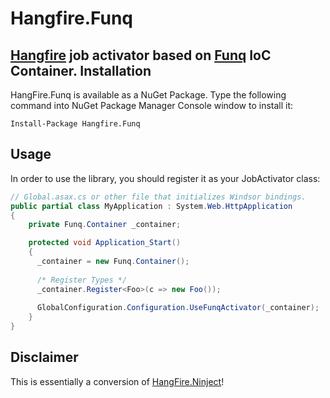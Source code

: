 Hangfire.Funq
================



[Hangfire](http://hangfire.io) job activator based on [Funq](https://funq.codeplex.com/) IoC Container. 
Installation
--------------

HangFire.Funq is available as a NuGet Package. Type the following
command into NuGet Package Manager Console window to install it:

```
Install-Package Hangfire.Funq
```

Usage
------

In order to use the library, you should register it as your
JobActivator class:

```csharp
// Global.asax.cs or other file that initializes Windsor bindings.
public partial class MyApplication : System.Web.HttpApplication
{
    private Funq.Container _container;

    protected void Application_Start()
    {
      _container = new Funq.Container();
      
      /* Register Types */
      _container.Register<Foo>(c => new Foo());
      
      GlobalConfiguration.Configuration.UseFunqActivator(_container);
    }
}
```

Disclaimer
------

This is essentially a conversion of [HangFire.Ninject](https://github.com/odinserj/HangFire.Ninject)!
